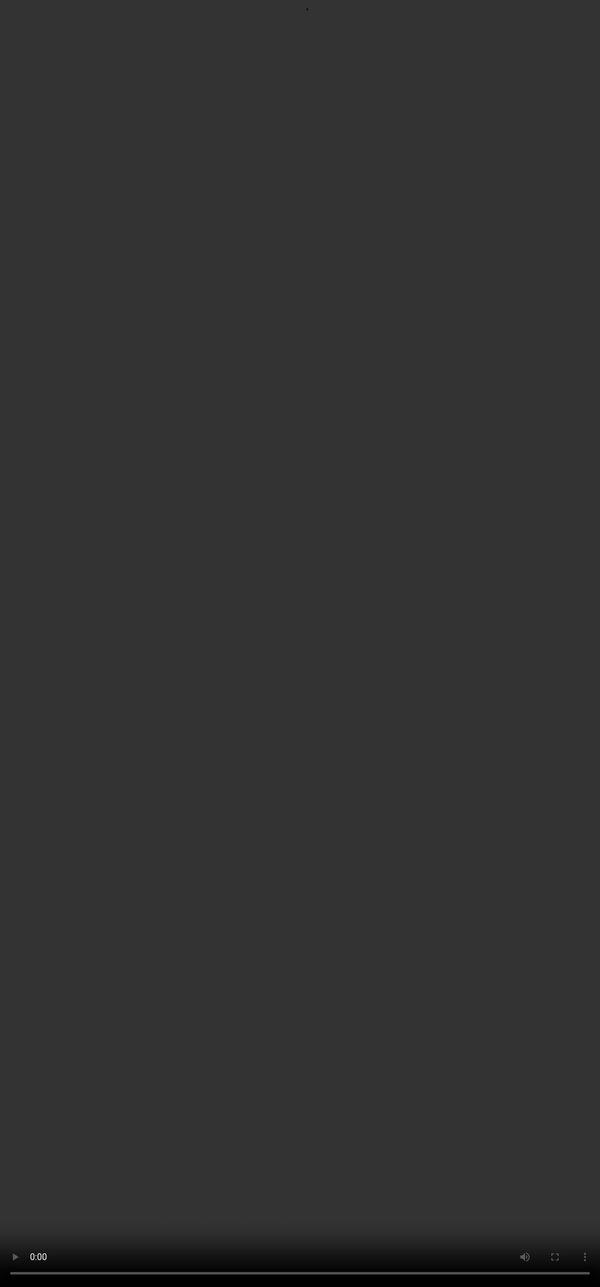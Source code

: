 # <span style="color:#364BC9">Preference Ranking</span>

<video src="${PRIVATE_PREFERENCE_RANKING_VIDEO_3}" frameborder="0" allowfullscreen style="position: absolute; top: 0; left: 0; width: 100%; height: 100%; border: none; object-fit: cover;" controls="" controlslist="nodownload nofullscreen" style="width: 100%" />

## <span style="color:#364BC9">What is Preference Ranking and Where Does it Come Into Play?</span>

**RLHF uses preference ranking as a core component** to train Large Language Models. Preference Ranking is a method where human evaluators compare multiple AI-generated responses to a given prompt according to specific dimensions and rank one of the two responses to be a better one. Preference Ranking helps identify responses that humans prefer, directly influencing how the model learns and improves over time.

## <span style="color:#364BC9">Where Do You Come Into the Process?</span>

Human evaluators assess model responses and evaluate their quality against clearly defined dimensions. Based on the evaluations, feedback is provided to the model to enhance its performance. This direct human involvement ensures that the resulting AI systems remain responsive, relevant, and safe for real-world applications.

## <span style="color:#364BC9">Detailed Tasking Process</span>

In this task, you’ll step into the role of a critical evaluator, reviewing **two AI-generated responses** to a single user prompt.

**Step 1: Start with the user’s intent**
Start by carefully reading the user prompt. Go beyond the literal request—try to understand the user's **underlying goal** and **context**.

**Step 2: Evaluate model responses**
After reviewing the prompt, the next step is to evaluate each response separately. Each one must be rated across all the dimensions given. The criteria for assigning ratings are nuanced and should be read carefully to ensure accurate and consistent evaluation throughout the task.

**Step 3: Comparative Ranking on the Likert Scale**
Once both responses have been evaluated, rate them **relative to each other** using a **1–7 Likert scale**.

**Step 4: Justify your reasoning**
Conclude by writing an **effective justification** for your chosen score. This is one of the most critical parts of the process, as it reflects your analytical reasoning and highlights what made one response stronger (or why both were equal). Refer to justification writing guidelines.
